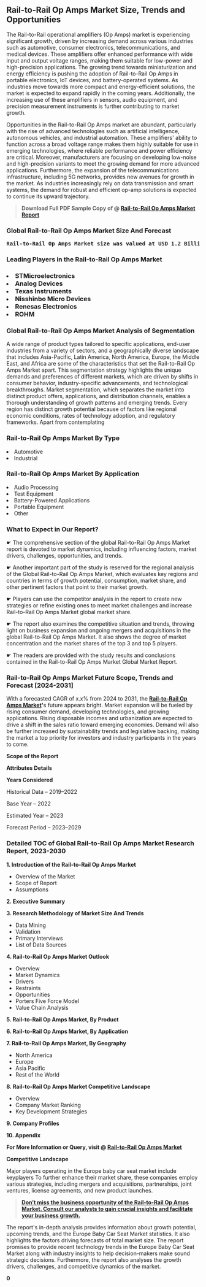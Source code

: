 <p> <h2>Rail-to-Rail Op Amps Market Size, Trends and Opportunities</h2><p>The Rail-to-Rail operational amplifiers (Op Amps) market is experiencing significant growth, driven by increasing demand across various industries such as automotive, consumer electronics, telecommunications, and medical devices. These amplifiers offer enhanced performance with wide input and output voltage ranges, making them suitable for low-power and high-precision applications. The growing trend towards miniaturization and energy efficiency is pushing the adoption of Rail-to-Rail Op Amps in portable electronics, IoT devices, and battery-operated systems. As industries move towards more compact and energy-efficient solutions, the market is expected to expand rapidly in the coming years. Additionally, the increasing use of these amplifiers in sensors, audio equipment, and precision measurement instruments is further contributing to market growth.</p><p>Opportunities in the Rail-to-Rail Op Amps market are abundant, particularly with the rise of advanced technologies such as artificial intelligence, autonomous vehicles, and industrial automation. These amplifiers' ability to function across a broad voltage range makes them highly suitable for use in emerging technologies, where reliable performance and power efficiency are critical. Moreover, manufacturers are focusing on developing low-noise and high-precision variants to meet the growing demand for more advanced applications. Furthermore, the expansion of the telecommunications infrastructure, including 5G networks, provides new avenues for growth in the market. As industries increasingly rely on data transmission and smart systems, the demand for robust and efficient op-amp solutions is expected to continue its upward trajectory.</p></p><blockquote id="" class=""><strong>Download Full PDF Sample Copy of @&nbsp;<a href="https://www.verifiedmarketreports.com/download-sample/?rid=333638&utm_source=GitHub-feb&utm_medium=260" target="_blank">Rail-to-Rail Op Amps Market Report</a>&nbsp;&nbsp;</strong></blockquote><h3 id="" class=""><strong>Global&nbsp;Rail-to-Rail Op Amps Market Size And Forecast</strong></h3><pre class="reader-text-block__code-block"><strong>Rail-to-Rail Op Amps Market size was valued at USD 1.2 Billion in 2022 and is projected to reach USD 2.5 Billion by 2030, growing at a CAGR of 9.5% from 2024 to 2030.</strong></pre><h3 id="" class="">Leading Players in the&nbsp;Rail-to-Rail Op Amps Market</h3><h3 class=""></Li><Li>STMicroelectronics</Li><Li> Analog Devices</Li><Li> Texas Instruments</Li><Li> Nisshinbo Micro Devices</Li><Li> Renesas Electronics</Li><Li> ROHM</h3><h3 id="" class="">Global&nbsp;Rail-to-Rail Op Amps Market Analysis of Segmentation</h3><p id="" class="">A wide range of product types tailored to specific applications, end-user industries from a variety of sectors, and a geographically diverse landscape that includes Asia-Pacific, Latin America, North America, Europe, the Middle East, and Africa are some of the characteristics that set the Rail-to-Rail Op Amps Market apart. This segmentation strategy highlights the unique demands and preferences of different markets, which are driven by shifts in consumer behavior, industry-specific advancements, and technological breakthroughs. Market segmentation, which separates the market into distinct product offers, applications, and distribution channels, enables a thorough understanding of growth patterns and emerging trends. Every region has distinct growth potential because of factors like regional economic conditions, rates of technology adoption, and regulatory frameworks. Apart from contemplating</p><h3 id="" class="">Rail-to-Rail Op Amps Market&nbsp;By Type</h3><p></Li><Li>Automotive</Li><Li> Industrial</p><div class="" data-test-id=""><h3 id="" class="">Rail-to-Rail Op Amps Market&nbsp;By Application</h3></div><p class=""></Li><Li>Audio Processing</Li><Li> Test Equipment</Li><Li> Battery-Powered Applications</Li><Li> Portable Equipment</Li><Li> Other</p><div class="" data-test-id=""><h3><span class="">What to Expect in Our Report?</span></h3></div><div class="" data-test-id=""><p><span class="">☛ The comprehensive section of the global Rail-to-Rail Op Amps Market report is devoted to market dynamics, including influencing factors, market drivers, challenges, opportunities, and trends.</span></p></div><div class="" data-test-id=""><p><span class="">☛ Another important part of the study is reserved for the regional analysis of the Global Rail-to-Rail Op Amps Market, which evaluates key regions and countries in terms of growth potential, consumption, market share, and other pertinent factors that point to their market growth.</span></p></div><div class="" data-test-id=""><p><span class="">☛ Players can use the competitor analysis in the report to create new strategies or refine existing ones to meet market challenges and increase Rail-to-Rail Op Amps Market global market share.</span></p></div><div class="" data-test-id=""><p><span class="">☛ The report also examines the competitive situation and trends, throwing light on business expansion and ongoing mergers and acquisitions in the global Rail-to-Rail Op Amps Market. It also shows the degree of market concentration and the market shares of the top 3 and top 5 players.</span></p></div><div class="" data-test-id=""><p><span class="">☛ The readers are provided with the study results and conclusions contained in the Rail-to-Rail Op Amps Market Global Market Report.</span></p></div><div class="" data-test-id=""><h3><span class="">Rail-to-Rail Op Amps Market Future Scope, Trends and Forecast [2024-2031]</span></h3></div><div class="" data-test-id=""><p><span class="">With a forecasted CAGR of x.x% from 2024 to 2031, the <strong><a href="https://www.verifiedmarketreports.com/download-sample/?rid=333638&utm_source=GitHub-feb&utm_medium=260" target="_blank">Rail-to-Rail Op Amps Market</a>'</strong>s future appears bright. Market expansion will be fueled by rising consumer demand, developing technologies, and growing applications. Rising disposable incomes and urbanization are expected to drive a shift in the sales ratio toward emerging economies. Demand will also be further increased by sustainability trends and legislative backing, making the market a top priority for investors and industry participants in the years to come.</span></p><p id="ember66" class="ember-view reader-text-block__paragraph"><strong>Scope of the Report</strong></p><p id="ember67" class="ember-view reader-text-block__paragraph"><strong>Attributes Details</strong></p><p id="ember68" class="ember-view reader-text-block__paragraph"><strong>Years Considered</strong></p><p id="ember69" class="ember-view reader-text-block__paragraph">Historical Data &ndash; 2019&ndash;2022</p><p id="ember70" class="ember-view reader-text-block__paragraph">Base Year &ndash; 2022</p><p id="ember71" class="ember-view reader-text-block__paragraph">Estimated Year &ndash; 2023</p><p id="ember72" class="ember-view reader-text-block__paragraph">Forecast Period &ndash; 2023&ndash;2029</p></div><h3 id="" class="">Detailed TOC of Global Rail-to-Rail Op Amps Market Research Report, 2023-2030</h3><p id="" class=""><strong>1. Introduction of the Rail-to-Rail Op Amps Market</strong></p><ul><li>Overview of the Market</li><li>Scope of Report</li><li>Assumptions</li></ul><p id="" class=""><strong>2. Executive Summary</strong></p><p id="" class=""><strong>3. Research Methodology of Market Size And Trends</strong></p><ul><li>Data Mining</li><li>Validation</li><li>Primary Interviews</li><li>List of Data Sources</li></ul><p id="" class=""><strong>4. Rail-to-Rail Op Amps Market Outlook</strong></p><ul><li>Overview</li><li>Market Dynamics</li><li>Drivers</li><li>Restraints</li><li>Opportunities</li><li>Porters Five Force Model</li><li>Value Chain Analysis</li></ul><p id="" class=""><strong>5. Rail-to-Rail Op Amps Market, By Product</strong></p><p id="" class=""><strong>6. Rail-to-Rail Op Amps Market, By Application</strong></p><p id="" class=""><strong>7. Rail-to-Rail Op Amps Market, By Geography</strong></p><ul><li>North America</li><li>Europe</li><li>Asia Pacific</li><li>Rest of the World</li></ul><p id="" class=""><strong>8. Rail-to-Rail Op Amps Market Competitive Landscape</strong></p><ul><li>Overview</li><li>Company Market Ranking</li><li>Key Development Strategies</li></ul><p id="" class=""><strong>9. Company Profiles</strong></p><p id="" class=""><strong>10. Appendix</strong></p><p><strong>For More Information or Query, visit&nbsp;@ <a href="https://www.verifiedmarketreports.com/product/rail-to-rail-op-amps-market/" target="_blank">Rail-to-Rail Op Amps Market</a></strong></p><p id="ember61" class="ember-view reader-text-block__paragraph"><strong>Competitive Landscape</strong></p><p id="ember62" class="ember-view reader-text-block__paragraph">Major players operating in the Europe baby car seat market include keyplayers To further enhance their market share, these companies employ various strategies, including mergers and acquisitions, partnerships, joint ventures, license agreements, and new product launches.</p><blockquote id="ember63" class="ember-view reader-text-block__blockquote"><strong><a href="https://www.verifiedmarketreports.com/download-sample/?rid=333638&utm_source=GitHub-feb&utm_medium=260" target="_blank">Don&rsquo;t miss the business opportunity of the Rail-to-Rail Op Amps Market. Consult our analysts to gain crucial insights and facilitate your business growth.</a></strong></blockquote><p id="ember64" class="ember-view reader-text-block__paragraph">The report's in-depth analysis provides information about growth potential, upcoming trends, and the Europe Baby Car Seat Market statistics. It also highlights the factors driving forecasts of total market size. The report promises to provide recent technology trends in the Europe Baby Car Seat Market along with industry insights to help decision-makers make sound strategic decisions. Furthermore, the report also analyses the growth drivers, challenges, and competitive dynamics of the market.</p><p class="ember-view reader-text-block__paragraph"><strong>0</strong></p>

